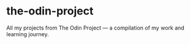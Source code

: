 # the-odin-project     

All my projects from The Odin Project — a compilation of my work and learning journey.  
